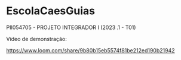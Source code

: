 # EscolaCaesGuias
PII054705 - PROJETO INTEGRADOR I (2023 .1 - T01)

Vídeo de demonstração:

https://www.loom.com/share/9b80b15eb5574f81be212ed190b21942
